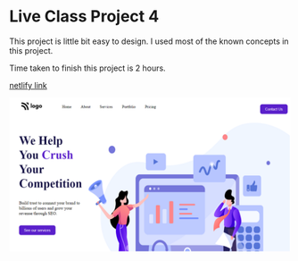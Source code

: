 # Live  Class Project 4

This project is little bit easy to design. I used most of the known concepts in this project.

Time taken to finish this project is 2 hours.

[netlify link](https://marketing-homepage.netlify.app/)

![screen shot](./assets/pro-4.png)